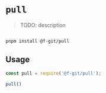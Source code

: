 # `pull`

> TODO: description
```sh

pnpm install @f-git/pull

```

## Usage

```js
const pull = require('@f-git/pull');

pull()
```
